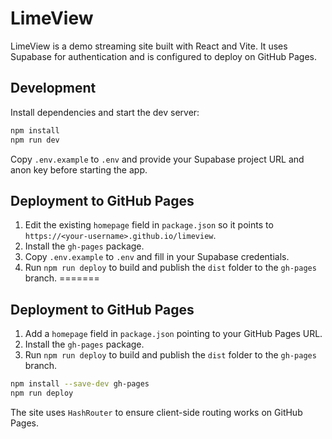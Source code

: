 # LimeView

LimeView is a demo streaming site built with React and Vite. It uses Supabase for authentication and is configured to deploy on GitHub Pages.

## Development

Install dependencies and start the dev server:

```bash
npm install
npm run dev
```

Copy `.env.example` to `.env` and provide your Supabase project URL and anon key before starting the app.

## Deployment to GitHub Pages

1. Edit the existing `homepage` field in `package.json` so it points to `https://<your-username>.github.io/limeview`.
2. Install the `gh-pages` package.
3. Copy `.env.example` to `.env` and fill in your Supabase credentials.
4. Run `npm run deploy` to build and publish the `dist` folder to the `gh-pages` branch.
=======
## Deployment to GitHub Pages

1. Add a `homepage` field in `package.json` pointing to your GitHub Pages URL.
2. Install the `gh-pages` package.
3. Run `npm run deploy` to build and publish the `dist` folder to the `gh-pages` branch.

```bash
npm install --save-dev gh-pages
npm run deploy
```

The site uses `HashRouter` to ensure client-side routing works on GitHub Pages.
